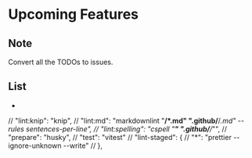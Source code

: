 # Upcoming Features

## Note

Convert all the TODOs to issues.

## List

- 
// "lint:knip": "knip",
// "lint:md": "markdownlint \"**/*.md\" \".github/**/*.md\" --rules sentences-per-line",
// "lint:spelling": "cspell \"**\" \".github/**/*\"",
// "prepare": "husky",
// "test": "vitest"
// "lint-staged": {
// 	"*": "prettier --ignore-unknown --write"
// },